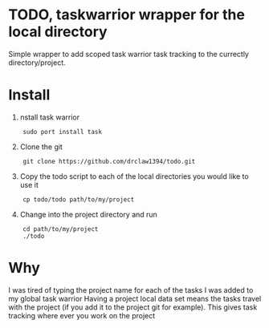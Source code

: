 # TODO, taskwarrior wrapper for the local directory

Simple wrapper to add scoped task warrior  task tracking to the currectly directory/project.


# Install
1. nstall task warrior
```shell
	sudo port install task
```

2. Clone the git
```shell
	git clone https://github.com/drclaw1394/todo.git
```
3. Copy the todo script to each of the local directories you would like to use it
```shell
	cp todo/todo path/to/my/project
```

4. Change into the project directory and run
```
	cd path/to/my/project
	./todo
```


# Why
I was tired of typing the project name for each of the tasks I was added to my global task warrior
Having a project local data set means the tasks travel with the project (if you add it to the project git for example). This gives task tracking where ever you work on the project
